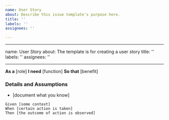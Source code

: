 ```yaml
---
name: User Story
about: Describe this issue template's purpose here.
title: ''
labels: ''
assignees: ''

---
```


---
name: User Story
about: The template is for creating a user story
title: ''
labels: ''
assignees: ''

---

**As a** [role]
**I need** [function]
**So that** [benefit]

### Details and Assumptions
* [document what you know]

```gherkin
Given [some context]
When [certain action is taken]
Then [the outcome of action is observed]
```

